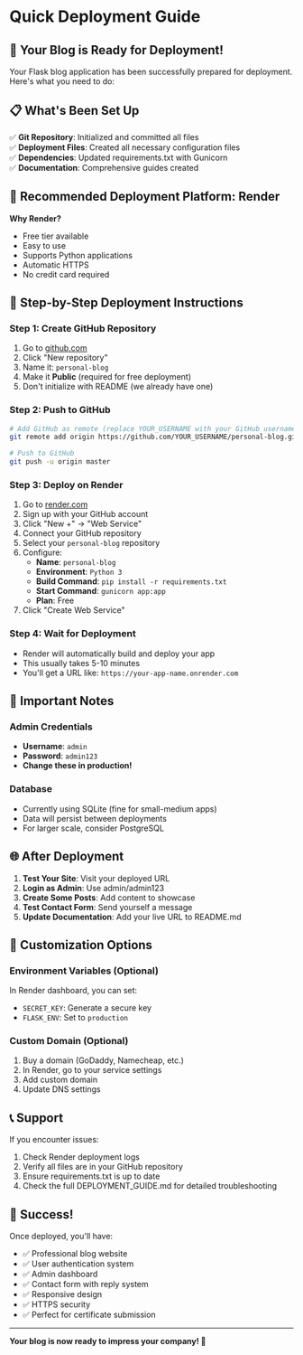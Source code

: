 # Quick Deployment Guide

## 🚀 Your Blog is Ready for Deployment!

Your Flask blog application has been successfully prepared for deployment. Here's what you need to do:

## 📋 What's Been Set Up

✅ **Git Repository**: Initialized and committed all files  
✅ **Deployment Files**: Created all necessary configuration files  
✅ **Dependencies**: Updated requirements.txt with Gunicorn  
✅ **Documentation**: Comprehensive guides created  

## 🎯 Recommended Deployment Platform: Render

**Why Render?**
- Free tier available
- Easy to use
- Supports Python applications
- Automatic HTTPS
- No credit card required

## 📝 Step-by-Step Deployment Instructions

### Step 1: Create GitHub Repository
1. Go to [github.com](https://github.com)
2. Click "New repository"
3. Name it: `personal-blog`
4. Make it **Public** (required for free deployment)
5. Don't initialize with README (we already have one)

### Step 2: Push to GitHub
```bash
# Add GitHub as remote (replace YOUR_USERNAME with your GitHub username)
git remote add origin https://github.com/YOUR_USERNAME/personal-blog.git

# Push to GitHub
git push -u origin master
```

### Step 3: Deploy on Render
1. Go to [render.com](https://render.com)
2. Sign up with your GitHub account
3. Click "New +" → "Web Service"
4. Connect your GitHub repository
5. Select your `personal-blog` repository
6. Configure:
   - **Name**: `personal-blog`
   - **Environment**: `Python 3`
   - **Build Command**: `pip install -r requirements.txt`
   - **Start Command**: `gunicorn app:app`
   - **Plan**: Free
7. Click "Create Web Service"

### Step 4: Wait for Deployment
- Render will automatically build and deploy your app
- This usually takes 5-10 minutes
- You'll get a URL like: `https://your-app-name.onrender.com`

## 🔑 Important Notes

### Admin Credentials
- **Username**: `admin`
- **Password**: `admin123`
- **Change these in production!**

### Database
- Currently using SQLite (fine for small-medium apps)
- Data will persist between deployments
- For larger scale, consider PostgreSQL

## 🌐 After Deployment

1. **Test Your Site**: Visit your deployed URL
2. **Login as Admin**: Use admin/admin123
3. **Create Some Posts**: Add content to showcase
4. **Test Contact Form**: Send yourself a message
5. **Update Documentation**: Add your live URL to README.md

## 🔧 Customization Options

### Environment Variables (Optional)
In Render dashboard, you can set:
- `SECRET_KEY`: Generate a secure key
- `FLASK_ENV`: Set to `production`

### Custom Domain (Optional)
1. Buy a domain (GoDaddy, Namecheap, etc.)
2. In Render, go to your service settings
3. Add custom domain
4. Update DNS settings

## 📞 Support

If you encounter issues:
1. Check Render deployment logs
2. Verify all files are in your GitHub repository
3. Ensure requirements.txt is up to date
4. Check the full DEPLOYMENT_GUIDE.md for detailed troubleshooting

## 🎉 Success!

Once deployed, you'll have:
- ✅ Professional blog website
- ✅ User authentication system
- ✅ Admin dashboard
- ✅ Contact form with reply system
- ✅ Responsive design
- ✅ HTTPS security
- ✅ Perfect for certificate submission

---

**Your blog is now ready to impress your company! 🚀** 